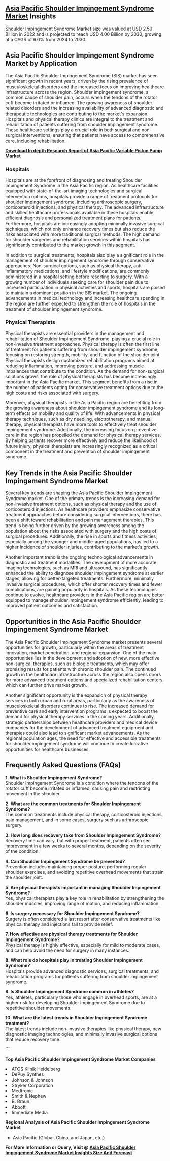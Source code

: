 <h2><a href="https://www.verifiedmarketreports.com/download-sample/?rid=303458&amp;utm_source=Github-Feb&amp;utm_medium=219" target="_blank">Asia Pacific Shoulder Impingement Syndrome Market</a> Insights</h2><p>Shoulder Impingement Syndrome Market size was valued at USD 2.50 Billion in 2022 and is projected to reach USD 4.00 Billion by 2030, growing at a CAGR of 6.0% from 2024 to 2030.</p><p><h2>Asia Pacific Shoulder Impingement Syndrome Market by Application</h2> <p>The Asia Pacific Shoulder Impingement Syndrome (SIS) market has seen significant growth in recent years, driven by the rising prevalence of musculoskeletal disorders and the increased focus on improving healthcare infrastructure across the region. Shoulder impingement syndrome, a common cause of shoulder pain, occurs when the tendons of the rotator cuff become irritated or inflamed. The growing awareness of shoulder-related disorders and the increasing availability of advanced diagnostic and therapeutic technologies are contributing to the market's expansion. Hospitals and physical therapy clinics are integral to the treatment and rehabilitation of patients suffering from shoulder impingement syndrome. These healthcare settings play a crucial role in both surgical and non-surgical interventions, ensuring that patients have access to comprehensive care, including rehabilitation. <p><a href="#"><p><strong>Download In depth Research Report of <a href="https://www.verifiedmarketreports.com/download-sample/?rid=236118&amp;utm_source=Pulse-Dec&amp;utm_medium=219" target="_blank">Asia Pacific Variable Piston Pump Market</a></strong></p></a></p> <h3>Hospitals</h3> <p>Hospitals are at the forefront of diagnosing and treating Shoulder Impingement Syndrome in the Asia Pacific region. As healthcare facilities equipped with state-of-the-art imaging technologies and surgical intervention options, hospitals provide a range of treatment protocols for shoulder impingement syndrome, including arthroscopic surgery, corticosteroid injections, and physical therapy. The advanced infrastructure and skilled healthcare professionals available in these hospitals enable efficient diagnosis and personalized treatment plans for patients. Furthermore, hospitals are increasingly adopting minimally invasive surgical techniques, which not only enhance recovery times but also reduce the risks associated with more traditional surgical methods. The high demand for shoulder surgeries and rehabilitation services within hospitals has significantly contributed to the market growth in this segment. <p>In addition to surgical treatments, hospitals also play a significant role in the management of shoulder impingement syndrome through conservative approaches. Non-surgical options, such as physical therapy, anti-inflammatory medications, and lifestyle modifications, are commonly administered in a hospital setting before resorting to surgery. With a growing number of individuals seeking care for shoulder pain due to increased participation in physical activities and sports, hospitals are poised to maintain a dominant position in the SIS market. The ongoing advancements in medical technology and increasing healthcare spending in the region are further expected to strengthen the role of hospitals in the treatment of shoulder impingement syndrome.</p> <h3>Physical Therapists</h3> <p>Physical therapists are essential providers in the management and rehabilitation of Shoulder Impingement Syndrome, playing a crucial role in non-invasive treatment approaches. Physical therapy is often the first line of treatment for patients suffering from shoulder impingement syndrome, focusing on restoring strength, mobility, and function of the shoulder joint. Physical therapists design customized rehabilitation programs aimed at reducing inflammation, improving posture, and addressing muscle imbalances that contribute to the condition. As the demand for non-surgical solutions grows, the role of physical therapists has become increasingly important in the Asia Pacific market. This segment benefits from a rise in the number of patients opting for conservative treatment options due to the high costs and risks associated with surgery. <p>Moreover, physical therapists in the Asia Pacific region are benefiting from the growing awareness about shoulder impingement syndrome and its long-term effects on mobility and quality of life. With advancements in physical therapy techniques, such as dry needling, electrotherapy, and manual therapy, physical therapists have more tools to effectively treat shoulder impingement syndrome. Additionally, the increasing focus on preventive care in the region has propelled the demand for physical therapy services. By helping patients recover more effectively and reduce the likelihood of future injury, physical therapists are increasingly recognized as a critical component in the treatment and prevention of shoulder impingement syndrome.</p> <h2>Key Trends in the Asia Pacific Shoulder Impingement Syndrome Market</h2> <p>Several key trends are shaping the Asia Pacific Shoulder Impingement Syndrome market. One of the primary trends is the increasing demand for non-invasive treatment options, such as physical therapy and the use of corticosteroid injections. As healthcare providers emphasize conservative treatment approaches before considering surgical interventions, there has been a shift toward rehabilitation and pain management therapies. This trend is being further driven by the growing awareness among the population about the risks associated with surgery and the high costs of surgical procedures. Additionally, the rise in sports and fitness activities, especially among the younger and middle-aged populations, has led to a higher incidence of shoulder injuries, contributing to the market's growth. <p>Another important trend is the ongoing technological advancements in diagnostic and treatment modalities. The development of more accurate imaging technologies, such as MRI and ultrasound, has significantly enhanced the ability to diagnose shoulder impingement syndrome at earlier stages, allowing for better-targeted treatments. Furthermore, minimally invasive surgical procedures, which offer shorter recovery times and fewer complications, are gaining popularity in hospitals. As these technologies continue to evolve, healthcare providers in the Asia Pacific region are better equipped to manage shoulder impingement syndrome efficiently, leading to improved patient outcomes and satisfaction.</p> <h2>Opportunities in the Asia Pacific Shoulder Impingement Syndrome Market</h2> <p>The Asia Pacific Shoulder Impingement Syndrome market presents several opportunities for growth, particularly within the areas of treatment innovation, market penetration, and regional expansion. One of the main opportunities lies in the development and adoption of new, more effective non-surgical therapies, such as biologic treatments, which may offer promising results for patients with chronic shoulder pain. The continued growth in the healthcare infrastructure across the region also opens doors for more advanced treatment options and specialized rehabilitation centers, which can further drive market growth. <p>Another significant opportunity is the expansion of physical therapy services in both urban and rural areas, particularly as the awareness of musculoskeletal disorders continues to rise. The increased demand for preventive care and early intervention programs is expected to boost the demand for physical therapy services in the coming years. Additionally, strategic partnerships between healthcare providers and medical device companies for the development of advanced treatment equipment and therapies could also lead to significant market advancements. As the regional population ages, the need for effective and accessible treatments for shoulder impingement syndrome will continue to create lucrative opportunities for healthcare businesses.</p> <h2>Frequently Asked Questions (FAQs)</h2> <p><strong>1. What is Shoulder Impingement Syndrome?</strong><br>Shoulder Impingement Syndrome is a condition where the tendons of the rotator cuff become irritated or inflamed, causing pain and restricting movement in the shoulder.</p> <p><strong>2. What are the common treatments for Shoulder Impingement Syndrome?</strong><br>The common treatments include physical therapy, corticosteroid injections, pain management, and in some cases, surgery such as arthroscopic surgery.</p> <p><strong>3. How long does recovery take from Shoulder Impingement Syndrome?</strong><br>Recovery time can vary, but with proper treatment, patients often see improvement in a few weeks to several months, depending on the severity of the condition.</p> <p><strong>4. Can Shoulder Impingement Syndrome be prevented?</strong><br>Prevention includes maintaining proper posture, performing regular shoulder exercises, and avoiding repetitive overhead movements that strain the shoulder joint.</p> <p><strong>5. Are physical therapists important in managing Shoulder Impingement Syndrome?</strong><br>Yes, physical therapists play a key role in rehabilitation by strengthening the shoulder muscles, improving range of motion, and reducing inflammation.</p> <p><strong>6. Is surgery necessary for Shoulder Impingement Syndrome?</strong><br>Surgery is often considered a last resort after conservative treatments like physical therapy and injections fail to provide relief.</p> <p><strong>7. How effective are physical therapy treatments for Shoulder Impingement Syndrome?</strong><br>Physical therapy is highly effective, especially for mild to moderate cases, and can help avoid the need for surgery in many instances.</p> <p><strong>8. What role do hospitals play in treating Shoulder Impingement Syndrome?</strong><br>Hospitals provide advanced diagnostic services, surgical treatments, and rehabilitation programs for patients suffering from shoulder impingement syndrome.</p> <p><strong>9. Is Shoulder Impingement Syndrome common in athletes?</strong><br>Yes, athletes, particularly those who engage in overhead sports, are at a higher risk for developing Shoulder Impingement Syndrome due to repetitive shoulder movements.</p> <p><strong>10. What are the latest trends in Shoulder Impingement Syndrome treatment?</strong><br>The latest trends include non-invasive therapies like physical therapy, new diagnostic imaging technologies, and minimally invasive surgical options that reduce recovery time.</p> ```</p><p><strong>Top Asia Pacific Shoulder Impingement Syndrome Market Companies</strong></p><div data-test-id=""><p><li>ATOS Klinik Heidelberg</li><li> DePuy Synthes</li><li> Johnson & Johnson</li><li> Stryker Corporation</li><li> Medtronic</li><li> Smith & Nephew</li><li> B. Braun</li><li> Abbott</li><li> Immediate Media</li></p><div><strong>Regional Analysis of&nbsp;Asia Pacific Shoulder Impingement Syndrome Market</strong></div><ul><li dir="ltr"><p dir="ltr">Asia Pacific (Global, China, and Japan, etc.)</p></li></ul><p><strong>For More Information or Query, Visit @&nbsp;</strong><strong><a href="https://www.verifiedmarketreports.com/product/shoulder-impingement-syndrome-market/?utm_source=Github-Feb&amp;utm_medium=219" target="_blank">Asia Pacific Shoulder Impingement Syndrome Market Insights Size And Forecast</a></strong></p></div><h2>&nbsp;</h2><div data-test-id="">&nbsp;</div>
